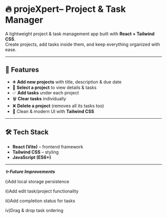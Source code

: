 # 🔥 projeXpert– Project & Task Manager

A lightweight project & task management app built with **React + Tailwind CSS**.  
Create projects, add tasks inside them, and keep everything organized with ease.

---

## 🚀 Features

- ➕ **Add new projects** with title, description & due date  
- 📂 **Select a project** to view details & tasks  
- ✅ **Add tasks** under each project  
- 🗑️ **Clear tasks** individually  
- ❌ **Delete a project** (removes all its tasks too)  
- 🎨 Clean & modern UI with **Tailwind CSS**  

---

## 🛠️ Tech Stack

- **React (Vite)** – frontend framework  
- **Tailwind CSS** – styling  
- **JavaScript (ES6+)**

---
***✨ Future Improvements***

i)Add local storage persistence

ii)Add edit task/project functionality

iii)Add completion status for tasks

iv)Drag & drop task ordering
